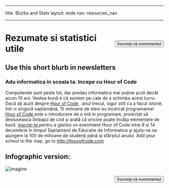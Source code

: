 * * *

title: Blurbs and Stats layout: wide nav: resources_nav

* * *

[<button style="float: right; margin-top: 50px">Înscrieţi-vă evenimentul</button>](/#join)

# Rezumate si statistici utile

## Use this short blurb in newsletters

### Adu informatica in scoala ta. Incepe cu Hour of Code

Computerele sunt peste tot, dar predau informatica mai puţine şcoli decât acum 10 ani. Vestea bună e că suntem pe cale de a schimba acest lucru. Dacă aţi auzit despre [ Hour of Code ](<%= hoc_uri('/') %>) . anul trecut, sigur stiti ca a facut istorie. Intr-o singură saptamână, 15 milioane de elevi au incercat programarea! [ Hour of Code ](<%= hoc_uri('/') %>) este o introducere de o oră in programare, proiectat să desluseasca limbajul de cod şi arată că oricine poate învăţa elementele de bază. [ Inscrie-te ](<%= hoc_uri('/') %>) pentru a găzdui un eveniment Hour of Code intre 8 si 14 decembrie în timpul Saptamanii de Educatie de Informatica şi ajuta-ne sa ajungem la 100 de milioane de studenţi până la sfârşitul anului. Add your school to the map, go to <http://hourofcode.com>

## Infographic version:

![imagine](http://code.org/images/fit-8000/Code.org_infographic.png)

<a style="display: block" href="/#join"><button style="float: right;">Înscrieţi-vă evenimentul</button></a>